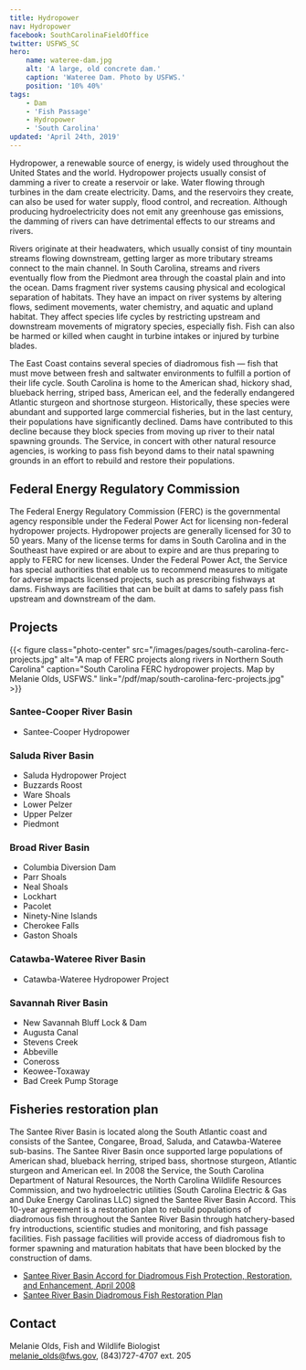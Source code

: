 ```yaml
---
title: Hydropower
nav: Hydropower
facebook: SouthCarolinaFieldOffice
twitter: USFWS_SC
hero:
    name: wateree-dam.jpg
    alt: 'A large, old concrete dam.'
    caption: 'Wateree Dam. Photo by USFWS.'
    position: '10% 40%'
tags:
    - Dam
    - 'Fish Passage'
    - Hydropower
    - 'South Carolina'
updated: 'April 24th, 2019'
---
```


Hydropower, a renewable source of energy, is widely used throughout the United States and the world. Hydropower projects usually consist of damming a river to create a reservoir or lake. Water flowing through turbines in the dam create electricity. Dams, and the reservoirs they create, can also be used for water supply, flood control, and recreation. Although producing hydroelectricity does not emit any greenhouse gas emissions, the damming of rivers can have detrimental effects to our streams and rivers.

Rivers originate at their headwaters, which usually consist of tiny mountain streams flowing downstream, getting larger as more tributary streams connect to the main channel. In South Carolina, streams and rivers eventually flow from the Piedmont area through the coastal plain and into the ocean. Dams fragment river systems causing physical and ecological separation of habitats. They have an impact on river systems by altering flows, sediment movements, water chemistry, and aquatic and upland habitat. They affect species life cycles by restricting upstream and downstream movements of migratory species, especially fish. Fish can also be harmed or killed when caught in turbine intakes or injured by turbine blades.

The East Coast contains several species of diadromous fish &mdash; fish that must move between fresh and saltwater environments to fulfill a portion of their life cycle. South Carolina is home to the American shad, hickory shad, blueback herring, striped bass, American eel, and the federally endangered Atlantic sturgeon and shortnose sturgeon. Historically, these species were abundant and supported large commercial fisheries, but in the last century, their populations have significantly declined. Dams have contributed to this decline because they block species from moving up river to their natal spawning grounds. The Service, in concert with other natural resource agencies, is working to pass fish beyond dams to their natal spawning grounds in an effort to rebuild and restore their populations.

## Federal Energy Regulatory Commission

The Federal Energy Regulatory Commission (FERC) is the governmental agency responsible under the Federal Power Act for licensing non-federal hydropower projects. Hydropower projects are generally licensed for 30 to 50 years. Many of the license terms for dams in South Carolina and in the Southeast have expired or are about to expire and are thus preparing to apply to FERC for new licenses. Under the Federal Power Act, the Service has special authorities that enable us to recommend measures to mitigate for adverse impacts licensed projects, such as prescribing fishways at dams. Fishways are facilities that can be built at dams to safely pass fish upstream and downstream of the dam.

## Projects

{{< figure class="photo-center" src="/images/pages/south-carolina-ferc-projects.jpg" alt="A map of FERC projects along rivers in Northern South Carolina" caption="South Carolina FERC hydropower projects. Map by Melanie Olds, USFWS." link="/pdf/map/south-carolina-ferc-projects.jpg" >}}

### Santee-Cooper River Basin

- Santee-Cooper Hydropower
 
### Saluda River Basin

- Saluda Hydropower Project
- Buzzards Roost
- Ware Shoals
- Lower Pelzer
- Upper Pelzer
- Piedmont
 
### Broad River Basin

- Columbia Diversion Dam
- Parr Shoals
- Neal Shoals
- Lockhart
- Pacolet
- Ninety-Nine Islands
- Cherokee Falls
- Gaston Shoals
 
### Catawba-Wateree River Basin

- Catawba-Wateree Hydropower Project
 
### Savannah River Basin

- New Savannah Bluff Lock & Dam
- Augusta Canal
- Stevens Creek
- Abbeville
- Coneross
- Keowee-Toxaway
- Bad Creek Pump Storage

## Fisheries restoration plan

The Santee River Basin is located along the South Atlantic coast and consists of the Santee, Congaree, Broad, Saluda, and Catawba-Wateree sub-basins. The Santee River Basin once supported large populations of American shad, blueback herring, striped bass, shortnose sturgeon, Atlantic sturgeon and American eel. In 2008 the Service, the South Carolina Department of Natural Resources, the North Carolina Wildlife Resources Commission, and two hydroelectric utilities (South Carolina Electric & Gas and Duke Energy Carolinas LLC) signed the Santee River Basin Accord. This 10-year agreement is a restoration plan to rebuild populations of diadromous fish throughout the Santee River Basin through hatchery-based fry introductions, scientific studies and monitoring, and fish passage facilities. Fish passage facilities will provide access of diadromous fish to former spawning and maturation habitats that have been blocked by the construction of dams.

- [Santee River Basin Accord for Diadromous Fish Protection, Restoration, and Enhancement, April 2008](/pdf/agreement/santee-river-basin-accord.pdf)
- [Santee River Basin Diadromous Fish Restoration Plan](/pdf/plan/santee-basin-diadromous-fish–restoration-plan.pdf)

## Contact

Melanie Olds, Fish and Wildlife Biologist  
[melanie_olds@fws.gov](mailto:melanie_olds@fws.gov), (843)727-4707 ext. 205

